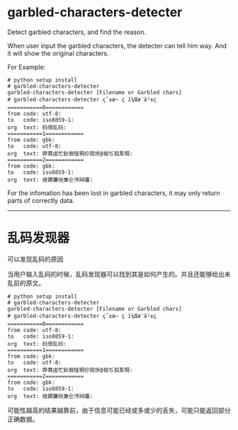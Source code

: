 garbled-characters-detecter
===========================

Detect garbled characters, and find the reason.

When user input the garbled characters, the detecter can tell him way. And it will show the original characters.

For Example:


    # python setup install
    # garbled-characters-detecter
    garbled-characters-detecter [Filename or Garbled chars]
    # garbled-characters-detecter çˆ±æ— ç ï¼Œæ¨ä¹±ç 
    ===========0============
    from code: utf-8:
    to   code: iso8859-1:
    org  text: 码恨乱码:
    ===========1============
    from code: gbk:
    to   code: utf-8:
    org  text: 莽藛卤忙鈥斅犆犅伱寂捗β伮ぢ孤泵犅:
    ===========2============
    from code: gbk:
    to   code: iso8859-1:
    org  text: 绫鏍鐮侊兼仺涔辩爜:


For the infomation has been lost in garbled characters, it may only return parts of correctly data.

----------------------------

乱码发现器
===========================

可以发现乱码的原因


当用户输入乱码的时候，乱码发现器可以找到其是如何产生的。并且还能够给出未乱前的原文。


    # python setup install
    # garbled-characters-detecter
    garbled-characters-detecter [Filename or Garbled chars]
    # garbled-characters-detecter çˆ±æ— ç ï¼Œæ¨ä¹±ç 
    ===========0============
    from code: utf-8:
    to   code: iso8859-1:
    org  text: 码恨乱码:
    ===========1============
    from code: gbk:
    to   code: utf-8:
    org  text: 莽藛卤忙鈥斅犆犅伱寂捗β伮ぢ孤泵犅:
    ===========2============
    from code: gbk:
    to   code: iso8859-1:
    org  text: 绫鏍鐮侊兼仺涔辩爜:


可能性越高的结果越靠前，由于信息可能已经或多或少的丢失，可能只能返回部分正确数据。






